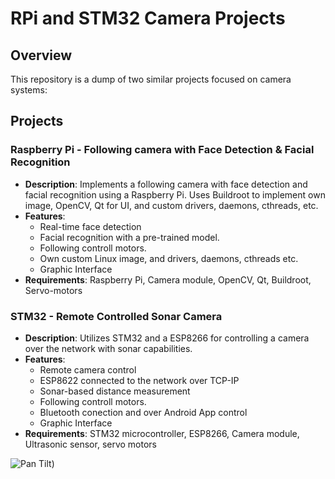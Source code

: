# RPi and STM32 Camera Projects

## Overview

This repository is a dump of two similar projects focused on camera systems:
## Projects

### Raspberry Pi - Following camera with Face Detection & Facial Recognition

- **Description**: Implements a following camera with face detection and facial recognition using a Raspberry Pi. Uses Buildroot to implement own image, OpenCV, Qt for UI, and custom drivers, daemons, cthreads, etc. 
- **Features**:
  - Real-time face detection
  - Facial recognition with a pre-trained model.
  - Following controll motors.
  - Own custom Linux image, and drivers, daemons, cthreads etc.
  - Graphic Interface
- **Requirements**: Raspberry Pi, Camera module, OpenCV, Qt, Buildroot, Servo-motors


### STM32 - Remote Controlled Sonar Camera

- **Description**: Utilizes STM32 and a ESP8266 for controlling a camera over the network with sonar capabilities.
- **Features**:
  - Remote camera control
  - ESP8622 connected to the network over TCP-IP
  - Sonar-based distance measurement
  - Following controll motors.
  - Bluetooth conection and over Android App control
  - Graphic Interface
- **Requirements**: STM32 microcontroller, ESP8266, Camera module, Ultrasonic sensor, servo motors

![Pan Tilt](https://github.com/Phedro-Shousa/RPi-and-STM32-Camera-Projects/blob/master/Pimoroni_pan-tilt-HAT-anim.gif))
